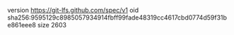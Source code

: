 version https://git-lfs.github.com/spec/v1
oid sha256:9595129c8985057934914fbff99fade48319cc4617cbd0774d59f31be861eee8
size 2603
